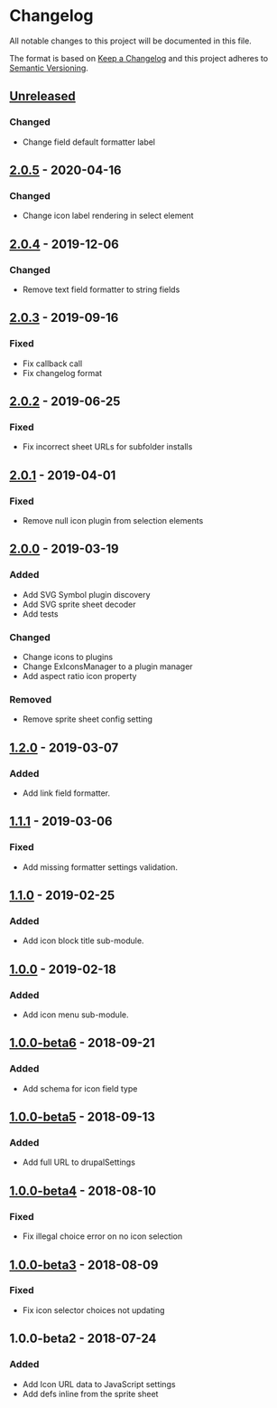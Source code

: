 # Changelog

All notable changes to this project will be documented in this file.

The format is based on [Keep a Changelog](http://keepachangelog.com/en/1.0.0/)
and this project adheres to [Semantic Versioning](http://semver.org/spec/v2.0.0.html).

## [Unreleased]
### Changed
- Change field default formatter label

## [2.0.5] - 2020-04-16
### Changed
- Change icon label rendering in select element

## [2.0.4] - 2019-12-06
### Changed
- Remove text field formatter to string fields

## [2.0.3] - 2019-09-16
### Fixed
- Fix callback call
- Fix changelog format

## [2.0.2] - 2019-06-25
### Fixed
- Fix incorrect sheet URLs for subfolder installs

## [2.0.1] - 2019-04-01
### Fixed
- Remove null icon plugin from selection elements

## [2.0.0] - 2019-03-19
### Added
- Add SVG Symbol plugin discovery
- Add SVG sprite sheet decoder
- Add tests

### Changed
- Change icons to plugins
- Change ExIconsManager to a plugin manager
- Add aspect ratio icon property

### Removed
- Remove sprite sheet config setting

## [1.2.0] - 2019-03-07
### Added
- Add link field formatter.

## [1.1.1] - 2019-03-06
### Fixed
- Add missing formatter settings validation.

## [1.1.0] - 2019-02-25
### Added
- Add icon block title sub-module.

## [1.0.0] - 2019-02-18
### Added
- Add icon menu sub-module.

## [1.0.0-beta6] - 2018-09-21
### Added
- Add schema for icon field type

## [1.0.0-beta5] - 2018-09-13
### Added
- Add full URL to drupalSettings

## [1.0.0-beta4] - 2018-08-10
### Fixed
- Fix illegal choice error on no icon selection

## [1.0.0-beta3] - 2018-08-09
### Fixed
- Fix icon selector choices not updating

## 1.0.0-beta2 - 2018-07-24
### Added
- Add Icon URL data to JavaScript settings
- Add defs inline from the sprite sheet

[Unreleased]: https://bitbucket.org/projectcosmic/ex_icons/branches/compare/HEAD..2.0.5
[2.0.5]: https://bitbucket.org/projectcosmic/ex_icons/branches/compare/2.0.5..2.0.4
[2.0.4]: https://bitbucket.org/projectcosmic/ex_icons/branches/compare/2.0.4..2.0.3
[2.0.3]: https://bitbucket.org/projectcosmic/ex_icons/branches/compare/2.0.3..2.0.2
[2.0.2]: https://bitbucket.org/projectcosmic/ex_icons/branches/compare/2.0.2..2.0.1
[2.0.1]: https://bitbucket.org/projectcosmic/ex_icons/branches/compare/2.0.1..2.0.0
[2.0.0]: https://bitbucket.org/projectcosmic/ex_icons/branches/compare/2.0.0..1.2.0
[1.2.0]: https://bitbucket.org/projectcosmic/ex_icons/branches/compare/1.2.0..1.1.1
[1.1.1]: https://bitbucket.org/projectcosmic/ex_icons/branches/compare/1.1.1..1.1.0
[1.1.0]: https://bitbucket.org/projectcosmic/ex_icons/branches/compare/1.1.0..1.0.0
[1.0.0]: https://bitbucket.org/projectcosmic/ex_icons/branches/compare/1.0.0..1.0.0-beta6
[1.0.0-beta6]: https://bitbucket.org/projectcosmic/ex_icons/branches/compare/1.0.0-beta6..1.0.0-beta5
[1.0.0-beta5]: https://bitbucket.org/projectcosmic/ex_icons/branches/compare/1.0.0-beta5..1.0.0-beta4
[1.0.0-beta4]: https://bitbucket.org/projectcosmic/ex_icons/branches/compare/1.0.0-beta4..1.0.0-beta3
[1.0.0-beta3]: https://bitbucket.org/projectcosmic/ex_icons/branches/compare/1.0.0-beta3..1.0.0-beta2
